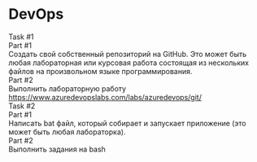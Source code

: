 # DevOps
Task #1<br>
Part #1<br>
Создать свой собственный репозиторий на GitHub. 
Это может быть любая лабораторная или курсовая работа состоящая из нескольких файлов на произвольном языке программирования.<br>
Part #2<br>
Выполнить лабораторную работу  https://www.azuredevopslabs.com/labs/azuredevops/git/<br>
Task #2<br>
Part #1<br>
Написать bat файл, который собирает и запускает приложение  (это может быть любая лабораторка).<br>
Part #2<br>
Выполнить задания на  bash
